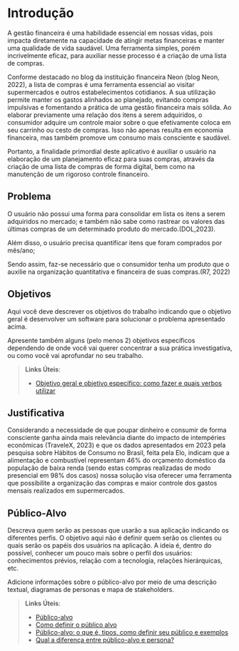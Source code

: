 # Introdução

A gestão financeira é uma habilidade essencial em nossas vidas, pois impacta diretamente na capacidade de atingir metas financeiras e manter uma qualidade de vida saudável. Uma ferramenta simples, porém incrivelmente eficaz, para auxiliar nesse processo é a criação de uma lista de compras. 

Conforme destacado no blog da instituição financeira Neon (blog Neon, 2022), a lista de compras é uma ferramenta essencial ao visitar supermercados e outros estabelecimentos cotidianos. A sua utilização permite manter os gastos alinhados ao planejado, evitando compras impulsivas e fomentando a prática de uma gestão financeira mais sólida. Ao elaborar previamente uma relação dos itens a serem adquiridos, o consumidor adquire um controle maior sobre o que efetivamente coloca em seu carrinho ou cesto de compras. Isso não apenas resulta em economia financeira, mas também promove um consumo mais consciente e saudável.

Portanto, a finalidade primordial deste aplicativo é auxiliar o usuário na elaboração de um planejamento eficaz para suas compras, através da criação de uma lista de compras de forma digital, bem como na manutenção de um rigoroso controle financeiro.

## Problema
O usuário não possui uma forma para consolidar em lista os itens a serem adquiridos no mercado; e também não sabe como rastrear os valores das últimas compras de um determinado produto do mercado.(DOL,2023).

Além disso, o usuário precisa quantificar itens que foram comprados por mês/ano;

Sendo assim, faz-se necessário que o consumidor tenha um produto que o auxilie na organização quantitativa e financeira de suas compras.(R7, 2022)

## Objetivos

Aqui você deve descrever os objetivos do trabalho indicando que o objetivo geral é desenvolver um software para solucionar o problema apresentado acima. 

Apresente também alguns (pelo menos 2) objetivos específicos dependendo de onde você vai querer concentrar a sua prática investigativa, ou como você vai aprofundar no seu trabalho.
 
> **Links Úteis**:
> - [Objetivo geral e objetivo específico: como fazer e quais verbos utilizar](https://blog.mettzer.com/diferenca-entre-objetivo-geral-e-objetivo-especifico/)

## Justificativa

Considerando a necessidade de que poupar dinheiro e consumir de forma consciente ganha ainda mais relevância diante do impacto de intempéries econômicas (TraveleX, 2023) e que os dados apresentados em 2023 pela pesquisa sobre Hábitos de Consumo no Brasil, feita pela Elo, indicam que a alimentação e combustível representam 46% do orçamento doméstico da população de baixa renda (sendo estas compras realizadas de modo presencial em 98% dos casos) nossa solução visa oferecer uma ferramenta que possibilite a organização das compras e maior controle dos gastos mensais realizados em supermercados.

## Público-Alvo

Descreva quem serão as pessoas que usarão a sua aplicação indicando os diferentes perfis. O objetivo aqui não é definir quem serão os clientes ou quais serão os papéis dos usuários na aplicação. A ideia é, dentro do possível, conhecer um pouco mais sobre o perfil dos usuários: conhecimentos prévios, relação com a tecnologia, relações
hierárquicas, etc.

Adicione informações sobre o público-alvo por meio de uma descrição textual, diagramas de personas e mapa de stakeholders.

> **Links Úteis**:
> - [Público-alvo](https://blog.hotmart.com/pt-br/publico-alvo/)
> - [Como definir o público alvo](https://exame.com/pme/5-dicas-essenciais-para-definir-o-publico-alvo-do-seu-negocio/)
> - [Público-alvo: o que é, tipos, como definir seu público e exemplos](https://klickpages.com.br/blog/publico-alvo-o-que-e/)
> - [Qual a diferença entre público-alvo e persona?](https://rockcontent.com/blog/diferenca-publico-alvo-e-persona/)
